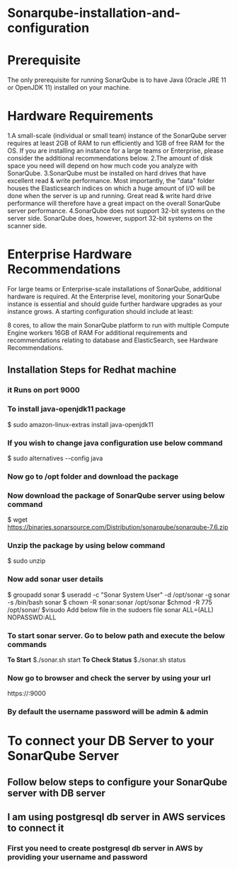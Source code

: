 # Sonarqube-installation-and-configuration

# Prerequisite
The only prerequisite for running SonarQube is to have Java (Oracle JRE 11 or OpenJDK 11) installed on your machine.

# Hardware Requirements

1.A small-scale (individual or small team) instance of the SonarQube server requires at least 2GB of RAM to run efficiently and 1GB of free RAM for the OS. If you are installing an instance for a large teams or Enterprise, please consider the additional recommendations below.
2.The amount of disk space you need will depend on how much code you analyze with SonarQube.
3.SonarQube must be installed on hard drives that have excellent read & write performance. Most importantly, the "data" folder houses the Elasticsearch indices on which a huge amount of I/O will be done when the server is up and running. Great read & write hard drive performance will therefore have a great impact on the overall SonarQube server performance.
4.SonarQube does not support 32-bit systems on the server side. SonarQube does, however, support 32-bit systems on the scanner side.


# Enterprise Hardware Recommendations
For large teams or Enterprise-scale installations of SonarQube, additional hardware is required. At the Enterprise level, monitoring your SonarQube instance is essential and should guide further hardware upgrades as your instance grows. A starting configuration should include at least:

8 cores, to allow the main SonarQube platform to run with multiple Compute Engine workers
16GB of RAM For additional requirements and recommendations relating to database and ElasticSearch, see Hardware Recommendations.

## Installation Steps for Redhat machine
### it Runs on port 9000

### To install java-openjdk11 package
$ sudo amazon-linux-extras install java-openjdk11
### If you wish to change java configuration use below command
$ sudo alternatives --config java
### Now go to /opt folder and download the package
### Now download the package of SonarQube server using below command 
$ wget https://binaries.sonarsource.com/Distribution/sonarqube/sonarqube-7.6.zip

### Unzip the package by using below command
$ sudo unzip <Name of package>
  
### Now add sonar user details
$ groupadd sonar 
$ useradd -c "Sonar System User" -d /opt/sonar -g sonar -s /bin/bash sonar
$ chown -R sonar:sonar /opt/sonar
$chmod -R 775 /opt/sonar/
$visudo
Add below file in the sudoers file 
sonar  ALL=(ALL)  NOPASSWD:ALL

### To start sonar server. Go to below path and execute the below commands
**To Start**
$./sonar.sh start
**To Check Status**
$./sonar.sh status

### Now go to browser and check the server by using your url
https://<ip address>:9000

### By default the username password will be admin & admin

# To connect your DB Server to your SonarQube Server 

## Follow below steps to configure your SonarQube server with DB server

## I am using postgresql db server in AWS services to connect it

### First you need to create postgresql db server in AWS by providing your **username and password**




















